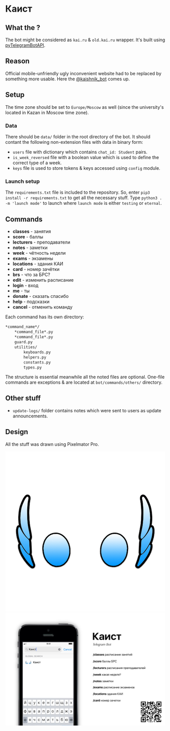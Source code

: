 # Каист

## What the ?
The bot might be considered as `kai.ru` & `old.kai.ru` wrapper. It's built using [pyTelegramBotAPI][1].

## Reason
Official mobile-unfriendly ugly inconvenient website had to be replaced by something more usable. Here the [@kaishnik_bot][2] comes up.

## Setup

The time zone should be set to `Europe/Moscow` as well (since the university's located in Kazan in Moscow time zone).

### Data
There should be `data/` folder in the root directory of the bot. It should contant the following non-extension files with data in binary form:
* `users` file with dictionary which contains `chat_id: Student` pairs.
* `is_week_reversed` file with a boolean value which is used to define the correct type of a week. 
* `keys` file is used to store tokens & keys accessed using `config` module.

### Launch setup
The `requirements.txt` file is included to the repository. So, enter `pip3 install -r requirements.txt` to get all the necessary stuff.
Type `python3 . -m 'launch mode'` to launch where `launch mode` is either `testing` or `eternal`.

## Commands
* **classes** - занятия
* **score** - баллы
* **lecturers** - преподаватели
* **notes** - заметки
* **week** - чётность недели
* **exams** - экзамены
* **locations** - здания КАИ
* **card** - номер зачётки
* **brs** - что за БРС?
* **edit** - изменить расписание
* **login** - вход
* **me** - ты
* **donate** - сказать спасибо
* **help** - подсказки
* **cancel** - отменить команду

Each command has its own directory:
```
*command_name*/
    *command_file*.py
    *command_file*.py
    guard.py
    utilities/
        keyboards.py
        helpers.py
        constants.py
        types.py
```
The structure is essential meanwhile all the noted files are optional. One-file commands are exceptions & are located at `bot/commands/others/` directory.

## Other stuff
* `update-logs/` folder contains notes which were sent to users as update announcements.

## Design
All the stuff was drawn using Pixelmator Pro. 

![kaishnik_bot logo][5]
![kaishnik_bot poster][6]


[1]: https://github.com/eternnoir/pyTelegramBotAPI "Repository of pyTelegramBotAPI"
[2]: https://telegram.me/kaishnik_bot "Open the bot in Telegram"
[3]: https://telegram.me/BotFather "Open BotFather in Telegram"
[4]: https://core.telegram.org/bots/api "Telegram Bot API official reference"
[5]: https://github.com/AiratK/kaishnik-bot/blob/master/design/logo.png "kaishnik-bot logo"
[6]: https://github.com/AiratK/kaishnik-bot/blob/master/design/poster.png "kaishnik-bot poster"
